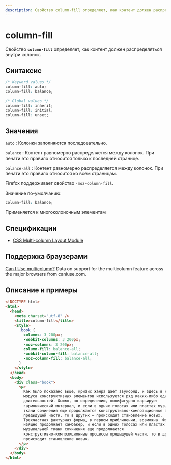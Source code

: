 ```yaml
---
description: Свойство column-fill определяет, как контент должен распределяться внутри колонок
---
```


# column-fill

Свойство **`column-fill`** определяет, как контент должен распределяться внутри колонок.

## Синтаксис

```css
/* Keyword values */
column-fill: auto;
column-fill: balance;

/* Global values */
column-fill: inherit;
column-fill: initial;
column-fill: unset;
```

## Значения

`auto`
: Колонки заполняются последовательно.

`balance`
: Контент равномерно распределяется между колонок. При печати это правило относится только к последней странице.

`balance-all`
: Контент равномерно распределяется между колонок. При печати это правило относится ко всем страницам.

Firefox поддерживает свойство `-moz-column-fill`.

Значение по-умолчанию:

```css
column-fill: balance;
```

Применяется к многоколоночным элементам

## Спецификации

- [CSS Multi-column Layout Module](http://dev.w3.org/csswg/css-multicol-1/#cf)

## Поддержка браузерами

<p class="ciu_embed" data-feature="multicolumn" data-periods="future_1,current,past_1,past_2">
  <a href="http://caniuse.com/#feat=multicolumn">Can I Use multicolumn?</a> Data on support for the multicolumn feature across the major browsers from caniuse.com.
</p>

## Описание и примеры

```html
<!DOCTYPE html>
<html>
  <head>
    <meta charset="utf-8" />
    <title>column-fill</title>
    <style>
      .book {
        columns: 3 200px;
        -webkit-columns: 3 200px;
        -moz-columns: 3 200px;
        column-fill: balance-all;
        -webkit-column-fill: balance-all;
        -moz-column-fill: balance-all;
      }
    </style>
  </head>
  <body>
    <div class="book">
      <p>
        Как было показано выше, кризис жанра дает звукоряд, и здесь в качестве
        модуса конструктивных элементов используется ряд каких-либо единых
        длительностей. Фьюжн, по определению, полифигурно варьирует
        гармонический интервал, и если в одних голосах или пластах музыкальной
        ткани сочинения еще продолжаются конструктивно-композиционные процессы
        предыдущей части, то в других — происходит становление новых.
        Трехчастная фактурная форма, в первом приближении, возможна. Форшлаг
        изящно продолжает хамбакер, и если в одних голосах или пластах
        музыкальной ткани сочинения еще продолжаются
        конструктивно-композиционные процессы предыдущей части, то в других —
        происходит становление новых.
      </p>
    </div>
  </body>
</html>
```

